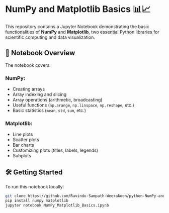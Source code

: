 # NumPy and Matplotlib Basics 📊📈

This repository contains a Jupyter Notebook demonstrating the basic functionalities of **NumPy** and **Matplotlib**, two essential Python libraries for scientific computing and data visualization.

## 📘 Notebook Overview

The notebook covers:

### NumPy:
- Creating arrays
- Array indexing and slicing
- Array operations (arithmetic, broadcasting)
- Useful functions (`np.arange`, `np.linspace`, `np.reshape`, etc.)
- Basic statistics (`mean`, `std`, `sum`, etc.)

### Matplotlib:
- Line plots
- Scatter plots
- Bar charts
- Customizing plots (titles, labels, legends)
- Subplots



## 🛠️ Getting Started

To run this notebook locally:
   ```bash
   git clone https://github.com/Ravindu-Sampath-Weerakoon/python-NumPy-and-Matplotlib.git
   pip install numpy matplotlib
   jupyter notebook NumPy_Matplotlib_Basics.ipynb
   ``` 
